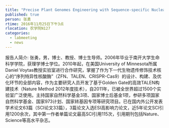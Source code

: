 ```yaml
---
title: "Precise Plant Genomes Engineering with Sequence-specific Nuclease "
published: true
person: 张勇
rtime: 2016年11月25日下午3点
rlocation: 农学院N127
categories:
  - labmeeting
  - news
---
```


报告人简介:
张勇，男，博士、教授、博士生导师。2006年毕业于南开大学生命科学学院，获理学博士学位。2010年起，在美国University of Minnesota所属Daniel Voytas教授实验室进行合作研究，掌握了作为下一代生物遗传修饰技术核心的“序列特异性核酸酶”（ZFN、TALEN、CRISPR-Cas9）的设计、构建、及优化环节的全部内容，作为主要研究人员开发了基于Golden Gate的高效TALEN构建技术（Nature Method 2012年度技术），自2011年，已被全世界超过1500个实验室广泛使用。主持国家自然科学基金3项、国家博士后基金1项，参研多项国家自然科学基金、国家973计划、国家转基因专项等研究项目。已在国内外公开发表学术论文63篇（SCI论文33篇），3篇论文入选ESI高影响力论文，近5年论文SCI引用1200余次，其中第一作者单篇论文最高SCI引用115次，引用期刊包括Nature、Science等高水平杂志。

